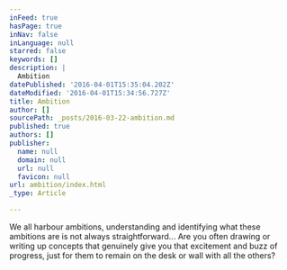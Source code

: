 ```yaml
---
inFeed: true
hasPage: true
inNav: false
inLanguage: null
starred: false
keywords: []
description: |
  Ambition
datePublished: '2016-04-01T15:35:04.202Z'
dateModified: '2016-04-01T15:34:56.727Z'
title: Ambition
author: []
sourcePath: _posts/2016-03-22-ambition.md
published: true
authors: []
publisher:
  name: null
  domain: null
  url: null
  favicon: null
url: ambition/index.html
_type: Article

---
```

We all harbour ambitions, understanding and identifying what these ambitions are is not always straightforward... Are you often drawing or writing up concepts that genuinely give you that excitement and buzz of progress, just for them to remain on the desk or wall with all the others?